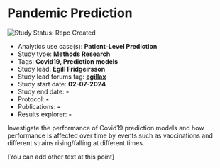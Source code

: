 Pandemic Prediction 
=============

<img src="https://img.shields.io/badge/Study%20Status-Repo%20Created-lightgray.svg" alt="Study Status: Repo Created">

- Analytics use case(s): **Patient-Level Prediction**
- Study type: **Methods Research**
- Tags: **Covid19, Prediction models**
- Study lead: **Egill Fridgeirsson**
- Study lead forums tag: **[egillax](https://forums.ohdsi.org/u/egillax)**
- Study start date: **02-07-2024**
- Study end date: **-**
- Protocol: **-**
- Publications: **-**
- Results explorer: **-**

Investigate the performance of Covid19 prediction models and how performance is affected over time by events such as vaccinations and different strains rising/falling at different times.

[You can add other text at this point]
